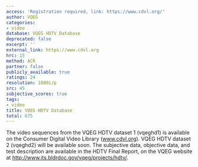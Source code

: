 ```yaml
---
access: 'Registration required, link: https://www.cdvl.org/'
author: VQEG
categories:
- video
database: VQEG HDTV Database
deprecated: false
excerpt: ''
external_link: https://www.cdvl.org
hrc: 15
method: ACR
partner: false
publicly_available: true
ratings: 24
resolution: 1080i/p
src: 45
subjective_scores: true
tags:
- video
title: VQEG HDTV Database
total: 675
---
```


The video sequences from the VQEG HDTV dataset 1 (vqeghd1) is available on the Consumer Digital Video Library (www.cdvl.org).  VQEG HDTV dataset 2 (vqeghd2) will be available soon.  The subjective data, objective data, and test description are available in the HDTV Final Report, on the VQEG website at http://www.its.bldrdoc.gov/vqeg/projects/hdtv/.